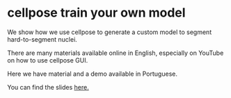 # cellpose train your own model

We show how we use cellpose to generate a custom model to segment hard-to-segment nuclei. 

There are many materials available online in English, especially on YouTube on how to use cellpose GUI.

Here we have material and a demo available in Portuguese. 

You can find the slides [here.](https://docs.google.com/presentation/d/1oCQ2mlgIgE1bAcYE27nfn6HF2Rx7QfXNTvNSaGXJbJk/edit?usp=sharing)

